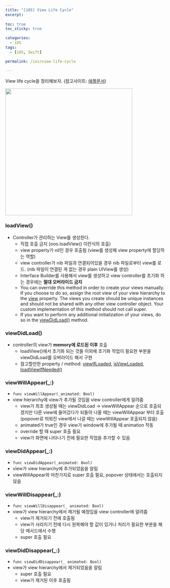 ```yaml
---
title: "[iOS] View Life Cycle"
excerpt: 
  
toc: true
toc_sticky: true

categories:
  - iOS
tags:
  - [iOS, Swift]

permalink: /ios/view-life-cycle

---
```


View life cycle을 정리해보자. (참고사이트: [애플문서](https://developer.apple.com/documentation/uikit/uiviewcontroller/1621454-loadview))

<img src="https://user-images.githubusercontent.com/22000470/199968184-c124de1b-83f4-47bd-b7bd-dfcdf896bf72.png" width="400">


### loadView()
- Controller가 관리하는 View를 생성한다.
   - 직접 호출 금지 (ooo.loadView() 이런식의 호출)
   - view property가 nil인 경우 호출됨 (view를 생성해 view property에 할당하는 역할)
   - view controller가 nib 파일과 연결되어있을 경우 nib 파일로부터 view를 로드. (nib 파일이 연결된 게 없는 경우 plain UIView를 생성)
   - Interface Builder를 사용해서 view를 생성하고 view controller를 초기화 하는 경우에는 **절대 오버라이드 금지**
   - You can override this method in order to create your views manually. If you choose to do so, assign the root view of your view hierarchy to the [view](https://developer.apple.com/documentation/uikit/uiviewcontroller/1621460-view) property. The views you create should be unique instances and should not be shared with any other view controller object. Your custom implementation of this method should not call super.
   - If you want to perform any additional initialization of your views, do so in the [viewDidLoad()](https://developer.apple.com/documentation/uikit/uiviewcontroller/1621495-viewdidload) method.

### viewDidLoad()
- controller의 view가 **memory에 로드된 이후** 호출
   - loadView()에서 초기화 되는 것들 이외에 초기화 작업이 필요한 부분을 viewDidLoad를 오버라이드 해서 구현
   - 참고할만한 property / method: [viewIfLoaded](https://developer.apple.com/documentation/uikit/uiviewcontroller/1621360-viewifloaded), [isViewLoaded](https://developer.apple.com/documentation/uikit/uiviewcontroller/2097563-isviewloaded), [loadViewIfNeeded()](https://developer.apple.com/documentation/uikit/uiviewcontroller/1621446-loadviewifneeded)

### viewWillAppear(_:)
- `func viewWillAppear(_animated: Bool)`
- view hierarchy에 view가 추가될 것임을 view controller에게 알려줌
   - view가 최초 생성될 때는 viewDidLoad -> viewWillAppear 순으로 호출되겠지만 다른 view에 들어갔다가 되돌아 나올 때는 viewWillAppear 부터 호출 (popover로 띄워진 view에서 나갈 때는 viewWillAppear 호출되지 않음)
   - animated가 true인 경우 view가 window에 추가될 때 animation 작동
   - override 할 때 super 호출 필요
   - view가 화면에 나타나기 전에 필요한 작업을 추가할 수 있음

### viewDidAppear(_:)
- `func viewDidAppear(_animated: Bool)`
- view가 view hierarchy에 추가되었음을 알림
- viewWillAppear와 마찬가지로 super 호출 필요, popover 상태에서는 호출되지 않음

### viewWillDisappear(_:)
- `func viewWillDisappear(_ animated: Bool)`
- view가 view hierarchy에서 제거될 예정임을 view controller에 알려줌
   - view가 제거되기 전에 호출됨
   - view가 사라지기 전에 다시 원복해야 할 값이 있거나 처리가 필요한 부분을 해당 메서드에서 수행
   - super 호출 필요

### viewDidDisappear(_:)
- `func viewDidDisappear(_ animated: Bool)`
- view가 view hierarchy에서 제거되었음을 알림
   - super 호출 필요
   - view가 제거된 이후 호출됨
